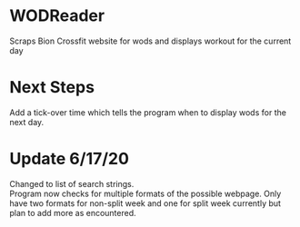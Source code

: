 # WODReader
Scraps Bion Crossfit website for wods and displays workout for the current day

# Next Steps
Add a tick-over time which tells the program when to display wods for the next day.

# Update 6/17/20
Changed to list of search strings.  
Program now checks for multiple formats of the possible webpage.
Only have two formats for non-split week and one for split week currently but plan to add more as encountered.
